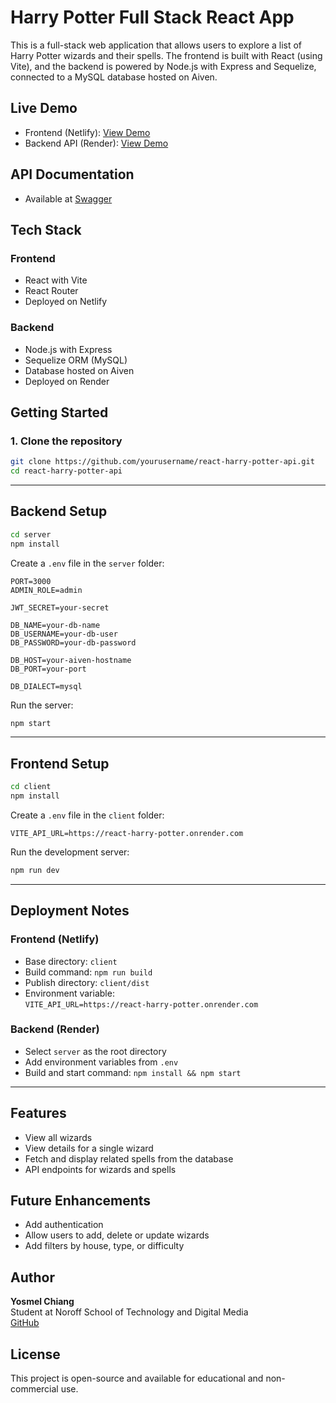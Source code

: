
# Harry Potter Full Stack React App

This is a full-stack web application that allows users to explore a list of Harry Potter wizards and their spells. The frontend is built with React (using Vite), and the backend is powered by Node.js with Express and Sequelize, connected to a MySQL database hosted on Aiven.

## Live Demo

- Frontend (Netlify): [View Demo](https://bed1-bergen-yc.netlify.app/)
- Backend API (Render): [View Demo](https://react-harry-potter.onrender.com/)

## API Documentation
- Available at [Swagger](https://react-harry-potter.onrender.com/api/v1/docs/)

## Tech Stack

### Frontend
- React with Vite
- React Router
- Deployed on Netlify

### Backend
- Node.js with Express
- Sequelize ORM (MySQL)
- Database hosted on Aiven
- Deployed on Render

## Getting Started

### 1. Clone the repository

```bash
git clone https://github.com/yourusername/react-harry-potter-api.git
cd react-harry-potter-api
```

---

## Backend Setup

```bash
cd server
npm install
```

Create a `.env` file in the `server` folder:

```
PORT=3000
ADMIN_ROLE=admin

JWT_SECRET=your-secret

DB_NAME=your-db-name
DB_USERNAME=your-db-user
DB_PASSWORD=your-db-password

DB_HOST=your-aiven-hostname
DB_PORT=your-port

DB_DIALECT=mysql
```

Run the server:

```bash
npm start
```

---

## Frontend Setup

```bash
cd client
npm install
```

Create a `.env` file in the `client` folder:

```
VITE_API_URL=https://react-harry-potter.onrender.com
```

Run the development server:

```bash
npm run dev
```

---

## Deployment Notes

### Frontend (Netlify)
- Base directory: `client`
- Build command: `npm run build`
- Publish directory: `client/dist`
- Environment variable:  
  `VITE_API_URL=https://react-harry-potter.onrender.com`

### Backend (Render)
- Select `server` as the root directory
- Add environment variables from `.env`
- Build and start command: `npm install && npm start`

---

## Features

- View all wizards
- View details for a single wizard
- Fetch and display related spells from the database
- API endpoints for wizards and spells

## Future Enhancements

- Add authentication
- Allow users to add, delete or update wizards
- Add filters by house, type, or difficulty

## Author

**Yosmel Chiang**  
Student at Noroff School of Technology and Digital Media  
[GitHub](https://github.com/yosmelchiang)

## License

This project is open-source and available for educational and non-commercial use.